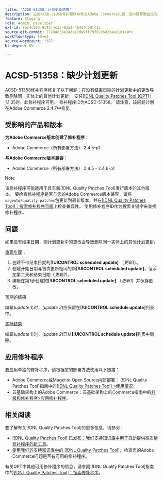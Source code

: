 ```yaml
---
title: 'ACSD-51358：计划更新缺失'
description: 应用ACSD-51358修补程序以修复Adobe Commerce问题，该问题导致在没有结束日期的情况下对计划更新所做的更改删除同一实体上的其他计划更新。
feature: Staging
role: Admin, Developer
exl-id: 8bc4c505-9cf2-4c33-93a1-4b4d7d0dfc15
source-git-commit: 7718a835e343ae7da9ff79f690503b4ee1d140fc
workflow-type: tm+mt
source-wordcount: '377'
ht-degree: 0%

---
```


# ACSD-51358：缺少计划更新

ACSD-51358修补程序修复了以下问题：在没有结束日期的计划更新中的更改导致删除同一实体上的其他计划更新。 安装[[!DNL Quality Patches Tool (QPT)]](/help/announcements/adobe-commerce-announcements/magento-quality-patches-released-new-tool-to-self-serve-quality-patches.md) 1.1.35时，此修补程序可用。 修补程序ID为ACSD-51358。 请注意，该问题计划在Adobe Commerce 2.4.7中修复。

## 受影响的产品和版本

**为Adobe Commerce版本创建了修补程序：**

* Adobe Commerce（所有部署方法） 2.4.5-p1

**与Adobe Commerce版本兼容：**

* Adobe Commerce（所有部署方法） 2.4.5 - 2.4.6-p1

>[!NOTE]
>
>该修补程序可能适用于具有新[!DNL Quality Patches Tool]发行版本的其他版本。 要检查修补程序是否与您的Adobe Commerce版本兼容，请将`magento/quality-patches`包更新到最新版本，并在[[!DNL Quality Patches Tool]：搜索修补程序页面](https://experienceleague.adobe.com/tools/commerce-quality-patches/index.html?lang=zh-Hans)上检查兼容性。 使用修补程序ID作为搜索关键字来查找修补程序。

## 问题

如果没有结束日期，则计划更新中的更改会导致删除同一实体上的其他计划更新。

<u>重现步骤</u>：

1. 创建不带结束日期的&#x200B;**[!UICONTROL scheduled update]** （*更新1*）。
1. 创建开始日期与首次更新相同的新&#x200B;**[!UICONTROL scheduled update]**，但添加第二天和结束日期（*更新2*）。
1. 编辑在第1步创建的&#x200B;**[!UICONTROL scheduled update]** （*更新1*）并保存更改。

<u>预期的结果</u>

编辑(*update 1*)时，(*update 2*)应保留在&#x200B;**[!UICONTROL schedule update]**&#x200B;列表中。

<u>实际结果</u>

编辑(*update 1*)时，(*update 2*)已从&#x200B;**[!UICONTROL schedule update]**&#x200B;列表中删除。

## 应用修补程序

要应用单独的修补程序，请根据您的部署方法使用以下链接：

* Adobe Commerce或Magento Open Source内部部署： [!DNL Quality Patches Tool]指南中的[[!DNL Quality Patches Tool] >使用情况](<https://experienceleague.adobe.com/docs/commerce-operations/tools/quality-patches-tool/usage.html?lang=zh-Hans>)。
* 云基础架构上的Adobe Commerce：云基础架构上的Commerce指南中的[升级和修补程序>应用修补程序](https://experienceleague.adobe.com/docs/commerce-cloud-service/user-guide/develop/upgrade/apply-patches.html?lang=zh-Hans)。

## 相关阅读

要了解有关[!DNL Quality Patches Tool]的更多信息，请参阅：

* [[!DNL Quality Patches Tool] 已发布：我们支持知识库中用于自助提供高质量修补程序的新工具](/help/announcements/adobe-commerce-announcements/magento-quality-patches-released-new-tool-to-self-serve-quality-patches.md)。
* [使用我们的支持知识库中的 [!DNL Quality Patches Tool]](/help/support-tools/patches-available-in-qpt-tool/check-patch-for-magento-issue-with-magento-quality-patches.md)，检查您的Adobe Commerce问题是否有可用的修补程序。

有关QPT中其他可用修补程序的信息，请参阅[!DNL Quality Patches Tool]指南中的[[!DNL Quality Patches Tool]：搜索修补程序](<https://experienceleague.adobe.com/tools/commerce-quality-patches/index.html?lang=zh-Hans>)。
